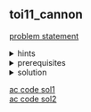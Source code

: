 ## toi11_cannon
[problem statement](empty)

<details>
  <summary>hints</summary>
  <ul>
    <details>
      <summary>hint 1</summary>
      <p>การนับจำนวน → หาผลบวก</p>
    </details>
    <details>
      <summary>hint 1.5</summary>
      <p>prefix sum</p>
    </details>
  </ul>
</details>

<details>
  <summary>prerequisites</summary>
  <ul>
    <li>prefix sum</li>
    <li>binary search</li>
  </ul>
</details>

<details>
  <summary>solution</summary>
  <details>
    <summary><ins>Sol 1 (prefix sum)</ins></summary>
    <p>เราสามารถมองรางลำเลียงเป็นเหมือนช่วงบนเส้นจำนวนได้ที่ยาว $2L$ และมีจุดลำเลียงที่ตำแหน่ง $m_j$ เราสามารถมองเได้เป็นช่วง $[m_j - L, m_j + L]$ ในเป็นช่วง $I_J$ โดยถ้าเรามองปืนใหญ่เป็นจุดบนเส้นจำนวน โจทย์ถามว่าในแต่ละแบบของการวางจุดลำเลียง $I_1 \cup I_2 \cup I_3 \cup … \cup I_M$ จะมีจุดปืนใหญ่รวมอยู่ทั้งหมดกี่จุด</p>
    <p align="center"><img width="600" src="https://github.com/user-attachments/assets/34311cba-6317-401a-a919-3d6ba0495a78" /></p>
    <p>โดยที่เรามองเป็นปัญหาของการหาผลบวกในช่วงได้ โดยที่เพื่อป้องกันการนับซ้ำเราจะมองช่วงที่ทับซ้อนกันรวมกันเป็นช่วงเดียว ทำให้เราสามารถหาผลบวกในแต่ละช่วงที่ไม่ทับซ้อนกันได้ด้วย prefix sum (เนื่องจาก $n_i \leq 9999999$ ทำให้เราใช้ array เก็บเป็น index ได้)</p>
    <p>กำหนดให้ $qs[i]$ เก็บจำนวนปืนใหญ่ในช่วง $[0, i]$</p>
    <ol>
      <li>นำปืนใหญ่ไปใส่ในเส้นจำนวน → $qs[i] += 1$</li>
      <li>ทำการ sweep จากซ้ายมาขวา → $qs[i] += qs[i-1]$</li>
      <li>ในแต่ละรูปแบบของการจัดเรียงรางปืนใหญ่
        <ul>
          <li>หาผลบวกของแต่ละช่วง</li>
          <li>ในกรณีที่ช่วงทับซ้อนกันเราจะป้องกันด้วยการแบ่งช่วง</li>
        </ul>
        <p align="center"><img width="600" src="https://github.com/user-attachments/assets/193b755b-6b6b-4506-9014-29030cbb910f" /></p>
      </li>
      <li>ตอบผลรวมทั้งหมด</li>
    </ol>
  </details>
  <details>
    <summary><ins>Sol 2 (binary search)</ins></summary>
    <p>เราจะทำคล้ายกับ <ins>Sol 1</ins> แต่แทนที่จะเป็นการหาผลบวกจะเป็นการ binary search หา index ที่อยู่ซ้ายที่สุดที่มีค่า $\geq m_j - l$ และ binary search หา index ที่อยู่ขวาที่สุดที่มีค่า $\leq m_j + l$ ส่วนในกรณีที่ช่วงซ้อนกันเราก็ใช้วิธีเดียวกันกับ <ins>Sol 1</ins> เลยคือการแบ่งเป็นช่วงย่อยๆ</p>
  </details>
</details>

[ac code sol1](./toi11_cannon_prefsum.cpp)<br>
[ac code sol2](./toi11_cannon_bsearch.cpp)
